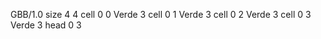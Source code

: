 <gs-board> GBB/1.0
size 4 4
cell 0 0 Verde 3
cell 0 1 Verde 3
cell 0 2 Verde 3
cell 0 3 Verde 3
head 0 3
 </gs-board>
